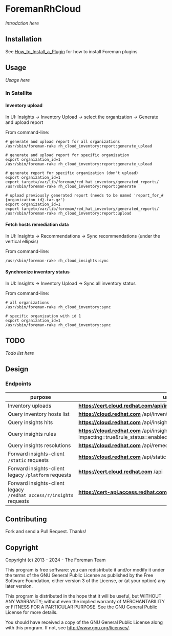 # ForemanRhCloud

*Introdction here*

## Installation

See [How_to_Install_a_Plugin](http://projects.theforeman.org/projects/foreman/wiki/How_to_Install_a_Plugin)
for how to install Foreman plugins

## Usage

*Usage here*

### In Satellite

#### Inventory upload

In UI: Insights -> Inventory Upload -> select the organization -> Generate and upload report

From command-line:

    # generate and upload report for all organizations
    /usr/sbin/foreman-rake rh_cloud_inventory:report:generate_upload

    # generate and upload report for specific organization
    export organization_id=1
    /usr/sbin/foreman-rake rh_cloud_inventory:report:generate_upload

    # generate report for specific organization (don't upload)
    export organization_id=1
    export target=/var/lib/foreman/red_hat_inventory/generated_reports/
    /usr/sbin/foreman-rake rh_cloud_inventory:report:generate

    # upload previously generated report (needs to be named 'report_for_#{organization_id}.tar.gz')
    export organization_id=1
    export target=/var/lib/foreman/red_hat_inventory/generated_reports/
    /usr/sbin/foreman-rake rh_cloud_inventory:report:upload

#### Fetch hosts remediation data

In UI: Insights -> Recommendations -> Sync recommendations (under the vertical ellipsis)

From command-line:

    /usr/sbin/foreman-rake rh_cloud_insights:sync

#### Synchronize inventory status

In UI: Insights -> Inventory Upload -> Sync all inventory status

From command-line:

    # all organizations
    /usr/sbin/foreman-rake rh_cloud_inventory:sync

    # specific organization with id 1
    export organization_id=1
    /usr/sbin/foreman-rake rh_cloud_inventory:sync

## TODO

*Todo list here*

## Design

### Endpoints

| purpose                       | url    | ENV setting for the **bold** part
| ------------------------------| -------| -----------
| Inventory uploads             | **https://cert.cloud.redhat.com/api/ingress/v1/upload**    | SATELLITE_INVENTORY_UPLOAD_URL
| Query inventory hosts list    | **https://cloud.redhat.com** /api/inventory/v1/hosts?tags=  | SATELLITE_RH_CLOUD_URL
| Query insights hits           | **https://cloud.redhat.com** /api/insights/v1/export/hits/  | SATELLITE_RH_CLOUD_URL
| Query insights rules          | **https://cloud.redhat.com** /api/insights/v1/rule/?impacting=true&rule_status=enabled&has_playbook=true&limit=&offset=  | SATELLITE_RH_CLOUD_URL
| Query insights resolutions    | **https://cloud.redhat.com** /api/remediations/v1/resolutions| SATELLITE_RH_CLOUD_URL
| Forward insights-client `/static` requests    | **https://cloud.redhat.com** /api/static    | SATELLITE_RH_CLOUD_URL
| Forward insights-client legacy `/platform` requests    | **https://cert.cloud.redhat.com** /api    | SATELLITE_CERT_RH_CLOUD_URL
| Forward insights-client legacy `/redhat_access/r/insights` requests    | **https://cert-api.access.redhat.com** /r/insights    | SATELLITE_LEGACY_INSIGHTS_URL


## Contributing

Fork and send a Pull Request. Thanks!

## Copyright

Copyright (c) 2013 - 2024 - The Foreman Team

This program is free software: you can redistribute it and/or modify
it under the terms of the GNU General Public License as published by
the Free Software Foundation, either version 3 of the License, or
(at your option) any later version.

This program is distributed in the hope that it will be useful,
but WITHOUT ANY WARRANTY; without even the implied warranty of
MERCHANTABILITY or FITNESS FOR A PARTICULAR PURPOSE.  See the
GNU General Public License for more details.

You should have received a copy of the GNU General Public License
along with this program.  If not, see <http://www.gnu.org/licenses/>.
